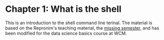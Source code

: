 # Chapter 1: What is the shell 
This is an introduction to the shell command line terinal. The material is based on the Repronim's teaching material, the [missing semester](https://missing.csail.mit.edu/), and has been modified for the data science basics course at WCM.
